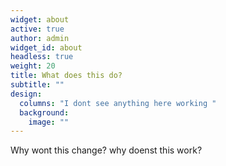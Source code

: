 ```yaml
---
widget: about
active: true
author: admin
widget_id: about
headless: true
weight: 20
title: What does this do?
subtitle: ""
design:
  columns: "I dont see anything here working "
  background:
    image: ""
---
```

Why wont this change? why doenst this work?